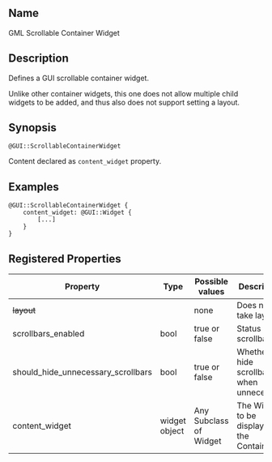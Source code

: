## Name

GML Scrollable Container Widget

## Description

Defines a GUI scrollable container widget.

Unlike other container widgets, this one does not allow multiple child widgets to be added, and thus also does not support setting a layout.

## Synopsis

`@GUI::ScrollableContainerWidget`

Content declared as `content_widget` property.

## Examples

```gml
@GUI::ScrollableContainerWidget {
	content_widget: @GUI::Widget {
		[...]
	}
}
```

## Registered Properties

| Property                           | Type          | Possible values        | Description                                 |
| ---------------------------------- | ------------- | ---------------------- | ------------------------------------------- |
| ~~layout~~                         |               | none                   | Does not take layout                        |
| scrollbars_enabled                 | bool          | true or false          | Status of scrollbar                         |
| should_hide_unnecessary_scrollbars | bool          | true or false          | Whether to hide scrollbars when unnecessary |
| content_widget                     | widget object | Any Subclass of Widget | The Widget to be displayed in the Container |
